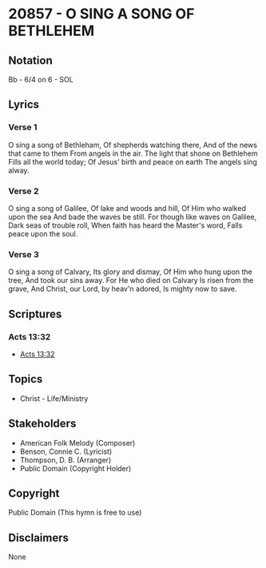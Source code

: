 # 20857 - O SING A SONG OF BETHLEHEM

## Notation

Bb - 6/4 on 6 - SOL

## Lyrics

### Verse 1

O sing a song of Bethleham, Of shepherds watching there, And of the news that came to them From angels in the air. The light that shone on Bethlehem Fills all the world today; Of Jesus' birth and peace on earth The angels sing alway.

### Verse 2

O sing a song of Galilee, Of lake and woods and hill, Of Him who walked upon the sea And bade the waves be still. For though like waves on Galilee, Dark seas of trouble roll, When faith has heard the Master's word, Falls peace upon the soul.

### Verse 3

O sing a song of Calvary, Its glory and dismay, Of Him who hung upon the tree, And took our sins away. For He who died on Calvary Is risen from the grave, And Christ, our Lord, by heav'n adored, Is mighty now to save.


## Scriptures

### Acts 13:32

- [Acts 13:32](https://www.biblegateway.com/passage/?search=Acts%2013%3A32)


## Topics

- Christ - Life/Ministry

## Stakeholders

- American Folk Melody (Composer)
- Benson, Connie C. (Lyricist)
- Thompson, D. B. (Arranger)
- Public Domain (Copyright Holder)

## Copyright

Public Domain
(This hymn is free to use)

## Disclaimers

None

